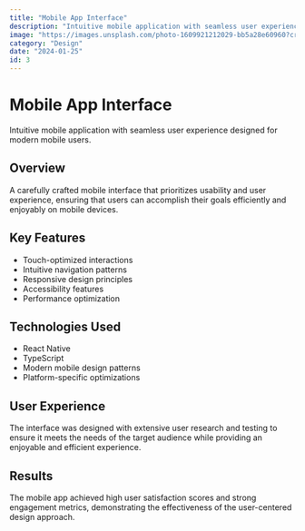 ```yaml
---
title: "Mobile App Interface"
description: "Intuitive mobile application with seamless user experience"
image: "https://images.unsplash.com/photo-1609921212029-bb5a28e60960?crop=entropy&cs=tinysrgb&fit=max&fm=jpg&ixid=M3w3Nzg4Nzd8MHwxfHNlYXJjaHwxfHxtb2JpbGUlMjBhcHAlMjBkZXNpZ258ZW58MXx8fHwxNzU5Mzg5MDMwfDA&ixlib=rb-4.1.0&q=80&w=1080&utm_medium=referral"
category: "Design"
date: "2024-01-25"
id: 3
---
```


# Mobile App Interface

Intuitive mobile application with seamless user experience designed for modern mobile users.

## Overview

A carefully crafted mobile interface that prioritizes usability and user experience, ensuring that users can accomplish their goals efficiently and enjoyably on mobile devices.

## Key Features

- Touch-optimized interactions
- Intuitive navigation patterns
- Responsive design principles
- Accessibility features
- Performance optimization

## Technologies Used

- React Native
- TypeScript
- Modern mobile design patterns
- Platform-specific optimizations

## User Experience

The interface was designed with extensive user research and testing to ensure it meets the needs of the target audience while providing an enjoyable and efficient experience.

## Results

The mobile app achieved high user satisfaction scores and strong engagement metrics, demonstrating the effectiveness of the user-centered design approach.
